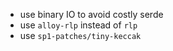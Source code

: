 



+ use binary IO to avoid costly serde
+ use `alloy-rlp` instead of `rlp`
+ use `sp1-patches/tiny-keccak`
